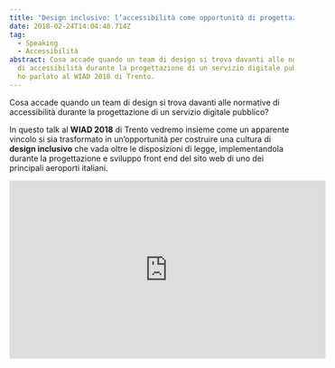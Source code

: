 ```yaml
---
title: "Design inclusivo: l’accessibilità come opportunità di progettazione."
date: 2018-02-24T14:04:48.714Z
tag:
  - Speaking
  - Accessibilità
abstract: Cosa accade quando un team di design si trova davanti alle normative
  di accessibilità durante la progettazione di un servizio digitale pubblico? Ne
  ho parlato al WIAD 2018 di Trento.
---
```

Cosa accade quando un team di design si trova davanti alle normative di accessibilità durante la progettazione di un servizio digitale pubblico? 

In questo talk al **WIAD 2018** di Trento vedremo insieme come un apparente vincolo si sia trasformato in un’opportunità per costruire una cultura di **design inclusivo** che vada oltre le disposizioni di legge, implementandola durante la progettazione e sviluppo front end del sito web di uno dei principali aeroporti italiani.

<iframe width="560" height="315" src="https://www.youtube.com/embed/qOt9TyDmidE" title="YouTube video player" frameborder="0" allow="accelerometer; autoplay; clipboard-write; encrypted-media; gyroscope; picture-in-picture" allowfullscreen></iframe>
